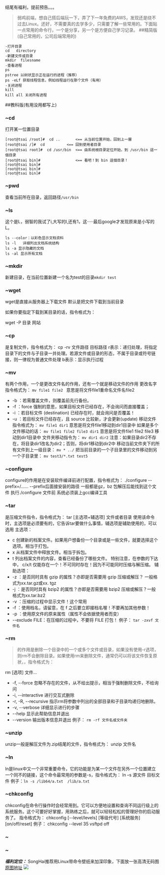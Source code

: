 结尾有福利，提前预告。。。
>弱鸡前端，想自己搭后端玩一下，弄了下一年免费的AWS，发现还是绕不过去Linux。还好，不需要真的去学多少，只需要了解一些常用的。下面贴一点常用的命令行，一个是分享，另一个是方便自己学习记录。
##精简版(自己常用的，公司后端常用的)
```
-打开目录
cd   directory
-新建文件或目录
mkdir  filesname
-查看进程
ps
pstree 以树状显示正在运行的进程（推荐）
ps -eLf 获取线程信息，例如线程运行在那个文件（有用）
-关闭进程
kill
kill all 关闭所有进程
```
##教科版(有用没用都写上)
### ~cd  
打开某一位置目录
```
[root@tsai /root]#  cd ..       <== 从当前位置开始，回到上一層 
[root@tsai /]#  cd          <== 回到使用者目录
[root@tsai root]#  cd /usr/bin  <== 由系统根目录定位开始，到 /usr/bin 這一個目录
[root@tsai bin]#                <== 看吧！到 bin 這個目录！
[root@tsai bin]#  
[root@tsai bin]# 
[root@tsai bin]# 
```
### ~pwd
查看当前所在目录，返回路径```/usr/bin```
### ~ls
这个是L，弱智的我试了i,大写的I,还有1，这·····最后google才发现原来是小写的L。
```
ls --color：以彩色显示文档资料
ls -l   详细列出文档系统结构
ls -a 显示隐藏的文档
ls -al 显示所有文档
```

### ~mkdir
新建目录，在当前位置新建一个名为test的目录```mkdir test```
### ~wget

wget是直接从服务器上下载文件 默认是把文件下载到当前目录

如果你要指定下载到某目录的话，指令格式为：

wget -P 目录 网站
### ~cp
是复制文件，指令格式为：
cp -rv 文件路径 目标路径
r表示：递归处理，将指定目录下的文件与子目录一并处理。若源文件或目录的形态，不属于目录或符号链接，则一律视为普通文件处理
b表示：显示执行过程
### ~mv
有两个作用，一个是更改文件名的作用，还有一个就是移动文件的作用
更改名字指令格式为：
```mv file1 file2 ```  意思是将文件file1重命名文件名file2
- -b ：若需覆盖文件，则覆盖前先行备份。 
- -f ：force 强制的意思，如果目标文件已经存在，不会询问而直接覆盖；
- -i ：若目标文件 (destination) 已经存在时，就会询问是否覆盖！
- -u ：若目标文件已经存在，且 source 比较新，才会更新(update)
移动文件指令格式为：
```mv file1 dir1```   意思是将文件file1移动到dir1目录中
如果是多个文件移动的话：
```mv file1 file2 file3 dir1```   意思是将文件file1 file2 file3 移动到dir1目录中
文件夹移动指令为：
```mv dir1 dir2```   注意：如果目录dir2不存在，将目录dir1改名为dir2；否则，将dir1移动到dir2中
移动当前文件夹下的所有文件到上一级目录：
```mv * ../```
把当前目录的一个子目录里的文件移动到另一个子目录里：
```mv test3/*.txt test5```
### ~configure
configure的作用是在安装软件编译前进行配置，指令格式为：
./configure --prefix=/......   --prefix后面接安装的路径
一般都是gz，bz 包解压后能找到这个文件
执行./configure 文件前  系统必须装上gcc编译工具
### ~tar
是压缩文件指令，指令格式为：
tar [主选项+辅选项] 文件或者目录
使用该命令时，主选项是必须要有的，它告诉tar要做什么事情，辅选项是辅助使用的，可以选用
主选项：
- c 创建新的档案文件。如果用户想备份一个目录或是一些文件，就要选择这个选项。相当于打包。
- x 从档案文件中释放文件。相当于拆包。
- t 列出档案文件的内容，查看已经备份了哪些文件。
特别注意，在参数的下达中， c/x/t 仅能存在一个！不可同时存在！因为不可能同时压缩与解压缩。
辅助选项：
- -z ：是否同时具有 gzip 的属性？亦即是否需要用 gzip 压缩或解压？ 一般格式为xx.tar.gz或xx. tgz
- -j ：是否同时具有 bzip2 的属性？亦即是否需要用 bzip2 压缩或解压？一般格式为xx.tar.bz2  
- -v ：压缩的过程中显示文件！这个常用
- -f ：使用档名，请留意，在 f 之后要立即接档名喔！不要再加其他参数！
- -p ：使用原文件的原来属性（属性不会依据使用者而变）
- --exclude FILE：在压缩的过程中，不要将 FILE 打包！
例子：
```tar -zxvf 文件名```
### ~rm
>的作用是删除一个目录中的一个或多个文件或目录，如果没有使用-r选项，则rm不会删除目录。如果使用rm来删除文件，通常仍可以将该文件恢复原状，，指令格式为：

rm [选项] 文件…
- -f, --force    忽略不存在的文件，从不给出提示，相当于强制删除文件，不给询问
- -i, --interactive 进行交互式删除
- -r, -R, --recursive   指示rm将参数中列出的全部目录和子目录均递归地删除。
- -v, --verbose    详细显示进行的步骤
- --help     显示此帮助信息并退出
- --version  输出版本信息并退出
例子：
```rm -rf 文件名或文件夹```
### ~unzip
unzip一般是解压文件为.zip结尾的文件，指令格式为：
unzip 文件名
### ~ln
ln是linux中又一个非常重要命令，它的功能是为某一个文件在另外一个位置建立一个同不的链接，这个命令最常用的参数是-s，指令格式为：
ln –s 源文件 目标文件
例子：```ln -s /lib64/a.txt  /lib/a.txt```
### ~chkconfig
chkconfig在命令行操作时会经常用到。它可以方便地设置和查询不同运行级上的系统服务。这个可要好好掌握，用熟练之后，就可以轻轻松松的管理好你的启动服务了。
指令格式为：
chkconfig       [--level/levels]      [等级代号]      [系统服务]      [on/off/reset] 
例子：
chkconfig --level 35 vsftpd off
### ~
### ~
***福利定位：***
SongHai推荐用Linux带命令壁纸来加深印象，下面放一张高清无码图
[原图地址](https://yun.baidu.com/share/link?shareid=4241512420&uk=4130056775)
![](http://upload-images.jianshu.io/upload_images/6095375-a15690a6466955dc.jpg?imageMogr2/auto-orient/strip%7CimageView2/2/w/1240)
